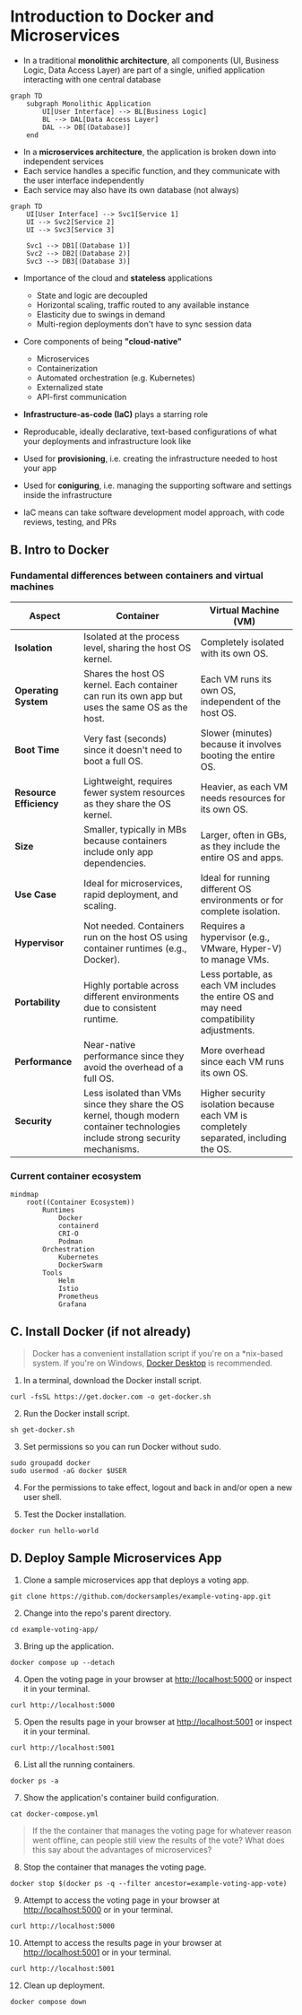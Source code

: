 # Introduction to Docker and Microservices

- In a traditional **monolithic architecture**, all components (UI, Business Logic, Data Access Layer) are part of a single, unified application interacting with one central database

```mermaid
graph TD
    subgraph Monolithic Application
        UI[User Interface] --> BL[Business Logic]
        BL --> DAL[Data Access Layer]
        DAL --> DB[(Database)]
    end
```

- In a **microservices architecture**, the application is broken down into independent services
- Each service handles a specific function, and they communicate with the user interface independently
- Each service may also have its own database (not always)

```mermaid
graph TD
    UI[User Interface] --> Svc1[Service 1]
    UI --> Svc2[Service 2]
    UI --> Svc3[Service 3]

    Svc1 --> DB1[(Database 1)]
    Svc2 --> DB2[(Database 2)]
    Svc3 --> DB3[(Database 3)]
```

- Importance of the cloud and **stateless** applications
  - State and logic are decoupled
  - Horizontal scaling, traffic routed to any available instance
  - Elasticity due to swings in demand
  - Multi-region deployments don't have to sync session data

- Core components of being **"cloud-native"**
  - Microservices
  - Containerization
  - Automated orchestration (e.g. Kubernetes)
  - Externalized state
  - API-first communication
 
- **Infrastructure-as-code (IaC)** plays a starring role
 - Reproducable, ideally declarative, text-based configurations of what your deployments and infrastructure look like
 - Used for **provisioning**, i.e. creating the infrastructure needed to host your app
 - Used for **coniguring**, i.e. managing the supporting software and settings inside the infrastructure
 - IaC means can take software development model approach, with code reviews, testing, and PRs

## B. Intro to Docker

### Fundamental differences between containers and virtual machines
| **Aspect**                    | **Container**                                           | **Virtual Machine (VM)**                           |
|-------------------------------|---------------------------------------------------------|----------------------------------------------------|
| **Isolation**                  | Isolated at the process level, sharing the host OS kernel. | Completely isolated with its own OS.               |
| **Operating System**      | Shares the host OS kernel. Each container can run its own app but uses the same OS as the host. | Each VM runs its own OS, independent of the host OS. |
| **Boot Time**                  | Very fast (seconds) since it doesn't need to boot a full OS. | Slower (minutes) because it involves booting the entire OS. |
| **Resource Efficiency**        | Lightweight, requires fewer system resources as they share the OS kernel. | Heavier, as each VM needs resources for its own OS. |
| **Size**                       | Smaller, typically in MBs because containers include only app dependencies. | Larger, often in GBs, as they include the entire OS and apps. |
| **Use Case**                   | Ideal for microservices, rapid deployment, and scaling. | Ideal for running different OS environments or for complete isolation. |
| **Hypervisor**                 | Not needed. Containers run on the host OS using container runtimes (e.g., Docker). | Requires a hypervisor (e.g., VMware, Hyper-V) to manage VMs. |
| **Portability**                | Highly portable across different environments due to consistent runtime. | Less portable, as each VM includes the entire OS and may need compatibility adjustments. |
| **Performance**                | Near-native performance since they avoid the overhead of a full OS. | More overhead since each VM runs its own OS. |
| **Security**                   | Less isolated than VMs since they share the OS kernel, though modern container technologies include strong security mechanisms. | Higher security isolation because each VM is completely separated, including the OS. |

### Current container ecosystem
```mermaid
mindmap
    root((Container Ecosystem))
        Runtimes
            Docker
            containerd
            CRI-O
            Podman
        Orchestration
            Kubernetes
            DockerSwarm
        Tools
            Helm
            Istio
            Prometheus
            Grafana
```

## C. Install Docker (if not already)
> Docker has a convenient installation script if you're on a *nix-based system. If you're on Windows, [Docker Desktop](https://docs.docker.com/desktop/install/windows-install/) is recommended.

1. In a terminal, download the Docker install script.

```
curl -fsSL https://get.docker.com -o get-docker.sh
```

2. Run the Docker install script.  

```
sh get-docker.sh
```

3. Set permissions so you can run Docker without sudo.

```
sudo groupadd docker
sudo usermod -aG docker $USER
```

4. For the permissions to take effect, logout and back in and/or open a new user shell.

5. Test the Docker installation.

```
docker run hello-world
```

## D. Deploy Sample Microservices App

1. Clone a sample microservices app that deploys a voting app.

```
git clone https://github.com/dockersamples/example-voting-app.git
```

2. Change into the repo's parent directory.

```
cd example-voting-app/
```

3. Bring up the application.

```
docker compose up --detach
```

4. Open the voting page in your browser at [http://localhost:5000](http://localhost:5000) or inspect it in your terminal.

```
curl http://localhost:5000
```

5. Open the results page in your browser at [http://localhost:5001](http://localhost:5001) or inspect it in your terminal.

```
curl http://localhost:5001
```

6. List all the running containers.

```
docker ps -a
```

7. Show the application's container build configuration.

```
cat docker-compose.yml
```

> If the the container that manages the voting page for whatever reason went offline, can people still view the results of the vote? What does this say about the advantages of microservices?

8. Stop the container that manages the voting page.

```
docker stop $(docker ps -q --filter ancestor=example-voting-app-vote)
```

9. Attempt to access the voting page in your browser at [http://localhost:5000](http://localhost:5000) or in your terminal.

```
curl http://localhost:5000
```

10. Attempt to access the results page in your browser at [http://localhost:5001](http://localhost:5001) or in your terminal.

```
curl http://localhost:5001
```

12. Clean up deployment.

```
docker compose down
```
